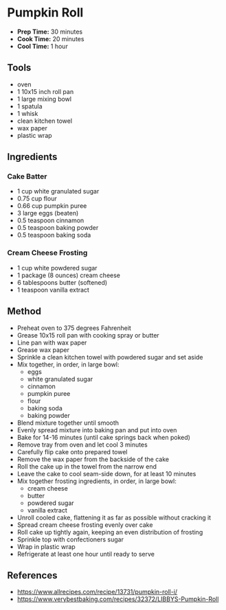 # Pumpkin Roll

- **Prep Time:** 30 minutes
- **Cook Time:** 20 minutes
- **Cool Time:** 1 hour

## Tools

- oven
- 1 10x15 inch roll pan
- 1 large mixing bowl
- 1 spatula
- 1 whisk
- clean kitchen towel
- wax paper
- plastic wrap

## Ingredients

### Cake Batter

- 1 cup white granulated sugar
- 0.75 cup flour
- 0.66 cup pumpkin puree
- 3 large eggs (beaten)
- 0.5 teaspoon cinnamon
- 0.5 teaspoon baking powder
- 0.5 teaspoon baking soda

### Cream Cheese Frosting

- 1 cup white powdered sugar
- 1 package (8 ounces) cream cheese
- 6 tablespoons butter (softened)
- 1 teaspoon vanilla extract

## Method

- Preheat oven to 375 degrees Fahrenheit
- Grease 10x15 roll pan with cooking spray or butter
- Line pan with wax paper
- Grease wax paper
- Sprinkle a clean kitchen towel with powdered sugar and set aside
- Mix together, in order, in large bowl:
    - eggs
    - white granulated sugar
    - cinnamon
    - pumpkin puree
    - flour
    - baking soda
    - baking powder
- Blend mixture together until smooth
- Evenly spread mixture into baking pan and put into oven
- Bake for 14-16 minutes (until cake springs back when poked)
- Remove tray from oven and let cool 3 minutes
- Carefully flip cake onto prepared towel
- Remove the wax paper from the backside of the cake
- Roll the cake up in the towel from the narrow end
- Leave the cake to cool seam-side down, for at least 10 minutes
- Mix together frosting ingredients, in order, in large bowl:
    - cream cheese
    - butter
    - powdered sugar
    - vanilla extract
- Unroll cooled cake, flattening it as far as possible without cracking it
- Spread cream cheese frosting evenly over cake
- Roll cake up tightly again, keeping an even distribution of frosting
- Sprinkle top with confectioners sugar
- Wrap in plastic wrap
- Refrigerate at least one hour until ready to serve

## References

- https://www.allrecipes.com/recipe/13731/pumpkin-roll-i/
- https://www.verybestbaking.com/recipes/32372/LIBBYS-Pumpkin-Roll
